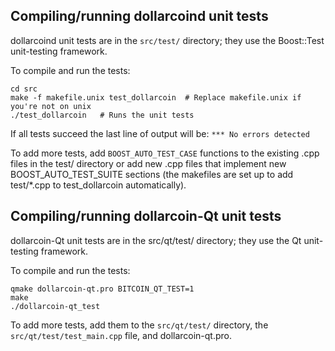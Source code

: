 Compiling/running dollarcoind unit tests
------------------------------------

dollarcoind unit tests are in the `src/test/` directory; they
use the Boost::Test unit-testing framework.

To compile and run the tests:

	cd src
	make -f makefile.unix test_dollarcoin  # Replace makefile.unix if you're not on unix
	./test_dollarcoin   # Runs the unit tests

If all tests succeed the last line of output will be:
`*** No errors detected`

To add more tests, add `BOOST_AUTO_TEST_CASE` functions to the existing
.cpp files in the test/ directory or add new .cpp files that
implement new BOOST_AUTO_TEST_SUITE sections (the makefiles are
set up to add test/*.cpp to test_dollarcoin automatically).


Compiling/running dollarcoin-Qt unit tests
---------------------------------------

dollarcoin-Qt unit tests are in the src/qt/test/ directory; they
use the Qt unit-testing framework.

To compile and run the tests:

	qmake dollarcoin-qt.pro BITCOIN_QT_TEST=1
	make
	./dollarcoin-qt_test

To add more tests, add them to the `src/qt/test/` directory,
the `src/qt/test/test_main.cpp` file, and dollarcoin-qt.pro.
